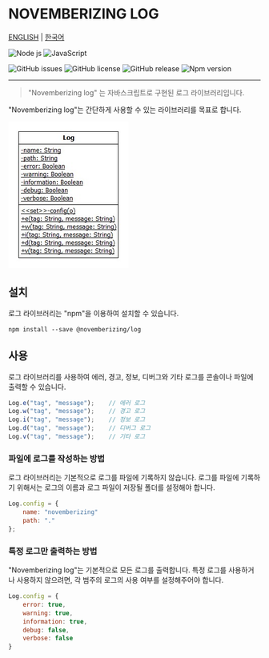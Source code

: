 NOVEMBERIZING LOG
=================

[ENGLISH](../README.md) |
[한국어](README.ko.md)

![Node js](https://img.shields.io/badge/Node.js-339933?style=flat-square&logo=Node.js&logoColor=white)
![JavaScript](https://img.shields.io/badge/JavaScript-F7DF1E?style=flat-square&logo=javascript&logoColor=black)

<img alt="GitHub issues" src="https://img.shields.io/github/issues/novemberizing/log">
<img alt="GitHub license" src="https://img.shields.io/github/license/novemberizing/log">
<img alt="GitHub release" src="https://img.shields.io/github/v/release/novemberizing/log">
<img alt="Npm version" src="https://img.shields.io/npm/v/@novemberizing/log">

----

> "Novemberizing log" 는 자바스크립트로 구현된 로그 라이브러리입니다.

"Novemberizing log"는 간단하게 사용할 수 있는 라이브러리를 목표로 합니다.

![Class Diagram Log](/docs/assets/images/ClassDiagramLog.jpg)

## 설치

로그 라이브러리는 "npm"을 이용하여 설치할 수 있습니다.

```
npm install --save @novemberizing/log
```

## 사용

로그 라이브러리를 사용하여 에러, 경고, 정보, 디버그와 기타 로그를 콘솔이나 파일에 출력할 수 있습니다.

```js
Log.e("tag", "message");    // 에러 로그
Log.w("tag", "message");    // 경고 로그
Log.i("tag", "message");    // 정보 로그
Log.d("tag", "message");    // 디버그 로그
Log.v("tag", "message");    // 기타 로그
```

### 파일에 로그를 작성하는 방법

로그 라이브러리는 기본적으로 로그를 파일에 기록하지 않습니다. 로그를 파일에 기록하기 위해서는 로그의 이름과 로그 파일이 저장될 폴더를 설정해야 합니다.

```js
Log.config = {
    name: "novemberizing"
    path: "."
};
```

### 특정 로그만 출력하는 방법

"Novemberizing log"는 기본적으로 모든 로그를 출력합니다. 특정 로그를 사용하거나 사용하지 않으려면, 각 범주의 로그의 사용 여부를 설정해주어야 합니다.

```js
Log.config = {
    error: true,
    warning: true,
    information: true,
    debug: false,
    verbose: false
}
```
